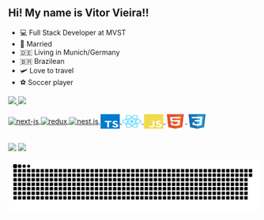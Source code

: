 ## Hi! My name is Vitor Vieira!!

- 💻 Full Stack Developer at MVST
- 💍 Married
- 🇩🇪 Living in Munich/Germany
- 🇧🇷 Brazilean
- 🛩 Love to travel
- ⚽️ Soccer player 

 <div>
  <a href="https://github.com/guizox">
  <img height="180em" src="https://github-readme-stats.vercel.app/api?username=guizox&show_icons=true&theme=dracula&include_all_commits=true&count_private=true"/>
  <img height="180em" src="https://github-readme-stats.vercel.app/api/top-langs/?username=guizox&layout=compact&langs_count=7&theme=dracula"/>
</div>
<div style="display: inline_block"><br>
 <img align="center" alt="next-js" height="30" width="40" src="https://upload.wikimedia.org/wikipedia/commons/thumb/8/8e/Nextjs-logo.svg/1280px-Nextjs-logo.svg.png">
 
 <img align="center" alt="redux" height="30" width="40" src="https://cdn.iconscout.com/icon/free/png-256/redux-283024.png">
 <img align="center" alt="nest.js" height="30" width="40" src="https://cdn.dribbble.com/users/808903/screenshots/3831862/dribbble_szablon__1_1.png">
  <img align="center" alt="ts" height="30" width="40" src="https://raw.githubusercontent.com/devicons/devicon/master/icons/typescript/typescript-plain.svg">
  <img align="center" alt="react" height="30" width="40" src="https://raw.githubusercontent.com/devicons/devicon/master/icons/react/react-original.svg">
  <img align="center" alt="js" height="30" width="40" src="https://raw.githubusercontent.com/devicons/devicon/master/icons/javascript/javascript-plain.svg">
  <img align="center" alt="HTML" height="30" width="40" src="https://raw.githubusercontent.com/devicons/devicon/master/icons/html5/html5-original.svg">
  <img align="center" alt="CSS" height="30" width="40" src="https://raw.githubusercontent.com/devicons/devicon/master/icons/css3/css3-original.svg">
</div>
  
  ##
 
<div style={ display: 'flex' }> 

  <a href="https://www.linkedin.com/in/vitorgvieira/" target="_blank"><img src="https://img.shields.io/badge/-LinkedIn-%230077B5?style=for-the-badge&logo=linkedin&logoColor=white" target="_blank"></a> 
  <a href = "mailto:contato@vgvieira95@gmail.com"><img src="https://img.shields.io/badge/-Gmail-%23333?style=for-the-badge&logo=gmail&logoColor=white" target="_blank"/>
 
  ![Snake animation](https://github.com/guizox/guizox/blob/output/github-contribution-grid-snake.svg)
 
</div>

